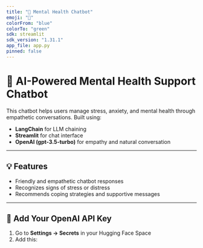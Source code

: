 ```yaml
---
title: "🧠 Mental Health Chatbot"
emoji: "💬"
colorFrom: "blue"
colorTo: "green"
sdk: streamlit
sdk_version: "1.31.1"
app_file: app.py
pinned: false
---
```


# 🧠 AI-Powered Mental Health Support Chatbot

This chatbot helps users manage stress, anxiety, and mental health through empathetic conversations. Built using:

- **LangChain** for LLM chaining
- **Streamlit** for chat interface
- **OpenAI (gpt-3.5-turbo)** for empathy and natural conversation

---

## 💡 Features

- Friendly and empathetic chatbot responses
- Recognizes signs of stress or distress
- Recommends coping strategies and supportive messages

---

## 🔐 Add Your OpenAI API Key

1. Go to **Settings → Secrets** in your Hugging Face Space
2. Add this:

